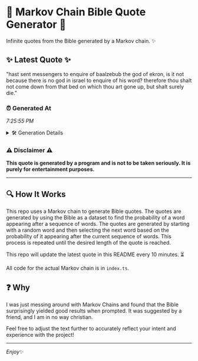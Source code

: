 # 📖 Markov Chain Bible Quote Generator 📖

Infinite quotes from the Bible generated by a Markov chain. ✨

## ✨ Latest Quote ✨
"hast sent messengers to enquire of baalzebub the god of ekron, is it not because there is no god in israel to enquire of his word? therefore thou shalt not come down from that bed on which thou art gone up, but shalt surely die."

### ⏰ Generated At
*7:25:55 PM*

<details>
    <summary>🛠️ Generation Details</summary>
    <p>
        <strong>🌱 Seed:</strong> hast<br>
        <strong>🔄 Iterations:</strong> 44<br>
        <strong>📜 Context History:</strong><br>[ hast ]: sent<br>[ hast, sent ]: messengers<br>[ hast, sent, messengers ]: to<br>[ hast, sent, messengers, to ]: enquire<br>[ hast, sent, messengers, to, enquire ]: of<br>[ hast, sent, messengers, to, enquire, of ]: baalzebub<br>[ sent, messengers, to, enquire, of, baalzebub ]: the<br>[ messengers, to, enquire, of, baalzebub, the ]: god<br>[ to, enquire, of, baalzebub, the, god ]: of<br>[ enquire, of, baalzebub, the, god, of ]: ekron,<br>[ of, baalzebub, the, god, of, ekron, ]: is<br>[ baalzebub, the, god, of, ekron,, is ]: it<br>[ the, god, of, ekron,, is, it ]: not<br>[ god, of, ekron,, is, it, not ]: because<br>[ of, ekron,, is, it, not, because ]: there<br>[ ekron,, is, it, not, because, there ]: is<br>[ is, it, not, because, there, is ]: no<br>[ it, not, because, there, is, no ]: god<br>[ not, because, there, is, no, god ]: in<br>[ because, there, is, no, god, in ]: israel<br>[ there, is, no, god, in, israel ]: to<br>[ is, no, god, in, israel, to ]: enquire<br>[ no, god, in, israel, to, enquire ]: of<br>[ god, in, israel, to, enquire, of ]: his<br>[ in, israel, to, enquire, of, his ]: word?<br>[ israel, to, enquire, of, his, word? ]: therefore<br>[ to, enquire, of, his, word?, therefore ]: thou<br>[ enquire, of, his, word?, therefore, thou ]: shalt<br>[ of, his, word?, therefore, thou, shalt ]: not<br>[ his, word?, therefore, thou, shalt, not ]: come<br>[ word?, therefore, thou, shalt, not, come ]: down<br>[ therefore, thou, shalt, not, come, down ]: from<br>[ thou, shalt, not, come, down, from ]: that<br>[ shalt, not, come, down, from, that ]: bed<br>[ not, come, down, from, that, bed ]: on<br>[ come, down, from, that, bed, on ]: which<br>[ down, from, that, bed, on, which ]: thou<br>[ from, that, bed, on, which, thou ]: art<br>[ that, bed, on, which, thou, art ]: gone<br>[ bed, on, which, thou, art, gone ]: up,<br>[ on, which, thou, art, gone, up, ]: but<br>[ which, thou, art, gone, up,, but ]: shalt<br>[ thou, art, gone, up,, but, shalt ]: surely<br>[ art, gone, up,, but, shalt, surely ]: die.<br>
    </p>
</details>

### ⚠️ Disclaimer ⚠️
**This quote is generated by a program and is not to be taken seriously. It is purely for entertainment purposes.**

---

## 🔍 How It Works

This repo uses a Markov chain to generate Bible quotes. The quotes are generated by using the Bible as a dataset to find the probability of a word appearing after a sequence of words. The quotes are generated by starting with a random word and then selecting the next word based on the probability of it appearing after the current sequence of words. This process is repeated until the desired length of the quote is reached.

This repo will update the latest quote in this README every 10 minutes. ⏳

All code for the actual Markov chain is in `index.ts`.

## ❓ Why

I was just messing around with Markov Chains and found that the Bible surprisingly yielded good results when prompted. 
It was suggested by a friend, and I am in no way christian.

Feel free to adjust the text further to accurately reflect your intent and experience with the project!

---

*Enjoy*✨
